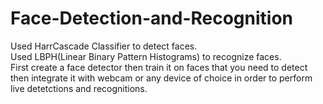 # Face-Detection-and-Recognition<br />
Used HarrCascade Classifier to detect faces. <br /> Used LBPH(Linear Binary Pattern Histograms) to recognize faces. <br />
First create a face detector then train it on faces that you need to detect then integrate it with webcam or any device of choice in order to perform live detetctions and recognitions.

